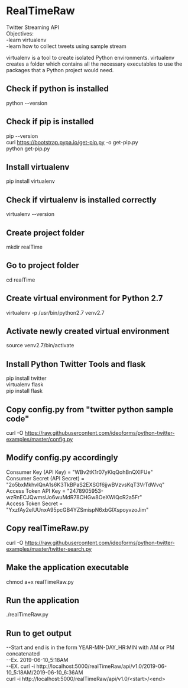 # RealTimeRaw
Twitter Streaming API<br />
Objectives:<br />
-learn virtualenv<br />
-learn how to collect tweets using sample stream<br />

virtualenv is a tool to create isolated Python environments. virtualenv creates a folder which contains all the necessary executables to use the packages that a Python project would need.<br />

## Check if python is installed
python --version<br />

## Check if pip is installed
pip --version<br />
curl https://bootstrap.pypa.io/get-pip.py -o get-pip.py<br />
python get-pip.py<br />

## Install virtualenv
pip install virtualenv

## Check if virtualenv is installed correctly
virtualenv --version

## Create project folder
mkdir realTime

## Go to project folder
cd realTime

## Create virtual environment for Python 2.7
virtualenv -p /usr/bin/python2.7 venv2.7

## Activate newly created virtual environment
source venv2.7/bin/activate

## Install Python Twitter Tools and flask
pip install twitter<br />
virtualenv flask<br />
pip install flask<br />

## Copy config.py from "twitter python sample code"
curl -O https://raw.githubusercontent.com/ideoforms/python-twitter-examples/master/config.py

## Modify config.py accordingly
Consumer Key (API Key) = "WBv2tK1r07yKlqQohBnQXlFUe"<br />
Consumer Secret (API Secret) = "2o5bxMkhvlQnA1s6K3TkBPaS2EXSGf6jjwBVzvsKqT3VrTdWvq"<br />
Access Token API Key = "2478905953-wzRnECJQwmsUo6wuMdR78CHGw8OeXWIQcR2a5Fr"<br />
Access Token Secret = "YxzfAy2elUUnxA95pcGB4YZSmispN6xbGlXspoyvzoJim"<br />

## Copy realTimeRaw.py
curl -O https://raw.githubusercontent.com/ideoforms/python-twitter-examples/master/twitter-search.py

## Make the application executable
chmod a+x realTimeRaw.py

## Run the application
./realTimeRaw.py

## Run to get output
--Start and end is in the form YEAR-MN-DAY_HR:MIN with AM or PM concatenated<br />
--Ex. 2019-06-10_5:18AM<br />
--EX. curl -i http://localhost:5000/realTimeRaw/api/v1.0/2019-06-10_5:18AM/2019-06-10_6:36AM<br />
curl -i http://localhost:5000/realTimeRaw/api/v1.0/\<start\>/\<end\><br />

